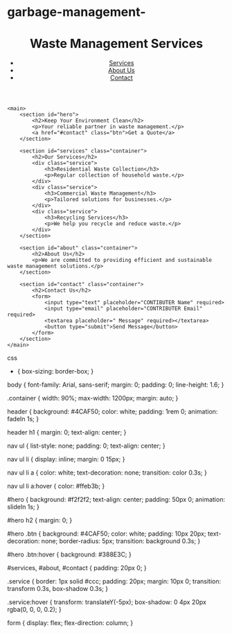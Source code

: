 # garbage-management-
<!DOCTYPE html>
<html lang="en">
<head>
    <meta charset="UTF-8">
    <meta name="viewport" content="width=device-width, initial-scale=1.0">
    <title>Waste Management Services</title>
    <link rel="stylesheet" href="WASTE CSS.css">
</head>
<body>
    <header>
        <div class="container">
            <h1>Waste Management Services</h1>
            <nav>
                <ul>
                    <li><a href="#services">Services</a></li>
                    <li><a href="#about">About Us</a></li>
                    <li><a href="#contact">Contact</a></li>
                </ul>
            </nav>
        </div>
    </header>

    <main>
        <section id="hero">
            <h2>Keep Your Environment Clean</h2>
            <p>Your reliable partner in waste management.</p>
            <a href="#contact" class="btn">Get a Quote</a>
        </section>

        <section id="services" class="container">
            <h2>Our Services</h2>
            <div class="service">
                <h3>Residential Waste Collection</h3>
                <p>Regular collection of household waste.</p>
            </div>
            <div class="service">
                <h3>Commercial Waste Management</h3>
                <p>Tailored solutions for businesses.</p>
            </div>
            <div class="service">
                <h3>Recycling Services</h3>
                <p>We help you recycle and reduce waste.</p>
            </div>
        </section>

        <section id="about" class="container">
            <h2>About Us</h2>
            <p>We are committed to providing efficient and sustainable waste management solutions.</p>
        </section>

        <section id="contact" class="container">
            <h2>Contact Us</h2>
            <form>
                <input type="text" placeholder="CONTIBUTER Name" required>
                <input type="email" placeholder="CONTRIBUTER Email" required>
                <textarea placeholder=" Message" required></textarea>
                <button type="submit">Send Message</button>
            </form>
        </section>
    </main>

</body>
</html>

css
* {
    box-sizing: border-box;
}

body {
    font-family: Arial, sans-serif;
    margin: 0;
    padding: 0;
    line-height: 1.6;
}

.container {
    width: 90%;
    max-width: 1200px;
    margin: auto;
}

header {
    background: #4CAF50;
    color: white;
    padding: 1rem 0;
    animation: fadeIn 1s;
}

header h1 {
    margin: 0;
    text-align: center;
}

nav ul {
    list-style: none;
    padding: 0;
    text-align: center;
}

nav ul li {
    display: inline;
    margin: 0 15px;
}

nav ul li a {
    color: white;
    text-decoration: none;
    transition: color 0.3s;
}

nav ul li a:hover {
    color: #ffeb3b;
}

#hero {
    background: #f2f2f2;
    text-align: center;
    padding: 50px 0;
    animation: slideIn 1s;
}

#hero h2 {
    margin: 0;
}

#hero .btn {
    background: #4CAF50;
    color: white;
    padding: 10px 20px;
    text-decoration: none;
    border-radius: 5px;
    transition: background 0.3s;
}

#hero .btn:hover {
    background: #388E3C;
}

#services, #about, #contact {
    padding: 20px 0;
}

.service {
    border: 1px solid #ccc;
    padding: 20px;
    margin: 10px 0;
    transition: transform 0.3s, box-shadow 0.3s;
}

.service:hover {
    transform: translateY(-5px);
    box-shadow: 0 4px 20px rgba(0, 0, 0, 0.2);
}

form {
    display: flex;
    flex-direction: column;
}
